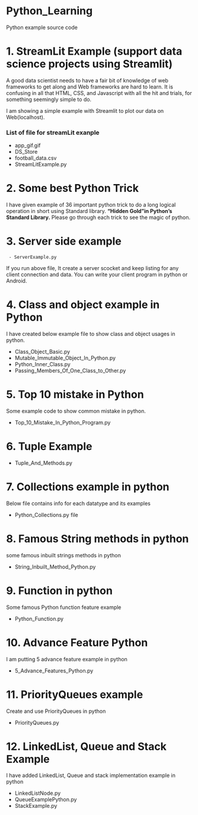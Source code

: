 # Python_Learning
Python example source code

# 1. StreamLit Example (support data science projects using Streamlit)

 A good data scientist needs to have a fair bit of knowledge of web frameworks to get along and Web frameworks are hard to learn. 
It is confusing in all that HTML, CSS, and Javascript with all the hit and trials, for something seemingly simple to do.
 
I am showing a simple example with Streamlit to plot our data on Web(localhost).
### List of file for streamLit exanple
- app_gif.gif
- DS_Store
- football_data.csv
- StreamLitExample.py
# 2. Some best Python Trick
I have given example of 36 important python trick to do a long logical operation in short using Standard library. **“Hidden Gold”in Python’s Standard Library.** Please go through each trick to see the magic of python. 

# 3. Server side example
     - ServerExample.py
If you run above file, It create a server scocket and keep listing for any client  connection
and data. You can write your client program in python or Android.

# 4. Class and object example in Python
I have created below example file to show class and object usages in python.
- Class_Object_Basic.py
- Mutable_Immutable_Object_In_Python.py
- Python_Inner_Class.py
- Passing_Members_Of_One_Class_to_Other.py
# 5. Top 10 mistake in Python
Some example code to show common mistake in python.
- Top_10_Mistake_In_Python_Program.py

# 6. Tuple Example
  - Tuple_And_Methods.py

# 7. Collections example in python
Below file contains info for each datatype and its examples
  - Python_Collections.py file
# 8. Famous String methods in python 
some famous inbuilt strings methods in python 
- String_Inbuilt_Method_Python.py
# 9. Function in python
Some famous Python function feature example
- Python_Function.py
# 10. Advance Feature Python
I am putting 5 advance feature example in python
- 5_Advance_Features_Python.py
# 11. PriorityQueues example
Create and use PriorityQueues in python
- PriorityQueues.py
# 12. LinkedList, Queue and Stack Example
I have added LinkedList, Queue and stack implementation example in python
- LinkedListNode.py
- QueueExamplePython.py
- StackExample.py

